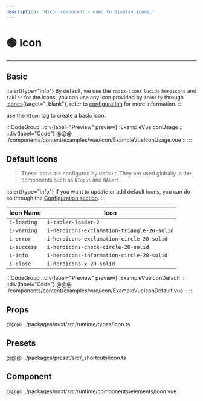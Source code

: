 ```yaml
---
description: 'NIcon component - used to display icons.'
---
```


# 🟢 Icon

---

## Basic

::alert{type="info"}
By default, we use the `radix-icons` `lucide` `heroicons` and `tabler` for the icons, you can use any icon provided by `Iconify` through [icones](https://icones.js.org/){target="_blank"}, refer to [configuration](/#getting-started/configuration) for more information.
::

use the `NIcon` tag to create a basic icon.

:::CodeGroup
::div{label="Preview" preview}
  :ExampleVueIconUsage
::
::div{label="Code"}
@@@ ./components/content/examples/vue/icon/ExampleVueIconUsage.vue
::
:::

## Default Icons

> These icons are configured by default. They are used globally in the components such as `NInput` and `NAlert`.

::alert{type="info"}
If you want to update or add default icons, you can do so through the [Configuration section](/#getting-started/configuration).
::

| Icon Name   | Icon                                        |
| ----------- | ------------------------------------------- |
| `i-loading` | `i-tabler-loader-2`           |
| `i-warning` | `i-heroicons-exclamation-triangle-20-solid` |
| `i-error`   | `i-heroicons-exclamation-circle-20-solid`   |
| `i-success` | `i-heroicons-check-circle-20-solid`         |
| `i-info`    | `i-heroicons-information-circle-20-solid`   |
| `i-close`   | `i-heroicons-x-20-solid`                    |

:::CodeGroup
::div{label="Preview" preview}
  :ExampleVueIconDefault
::
::div{label="Code"}
@@@ ./components/content/examples/vue/icon/ExampleVueIconDefault.vue
::
:::

## Props
@@@ ../packages/nuxt/src/runtime/types/icon.ts

## Presets
@@@ ../packages/preset/src/_shortcuts/icon.ts

## Component
@@@ ../packages/nuxt/src/runtime/components/elements/Icon.vue

